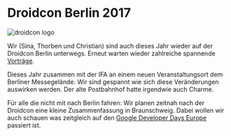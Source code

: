 # Droidcon Berlin 2017

![droidcon logo](http://droidcon.de/profiles/ncms/themes/ncms/ntc_droidcon/logo.png)

Wir (Sina, Thorben und Christian) sind auch dieses Jahr wieder auf der Droidcon Berlin unterwegs. Erneut warten wieder zahlreiche spannende [Vorträge](http://droidcon.de/en/program/schedule).

Dieses Jahr zusammen mit der IFA an einem neuen Veranstaltungsort dem Berliner Messegelände. Wir sind gespannt wie sich diese Veränderungen auswirken werden. Der alte Postbahnhof hatte irgendwie auch Charme.

Für alle die nicht mit nach Berlin fahren: Wir planen zeitnah nach der Droidcon eine kleine Zusammenfassung in Braunschweig. Dabei wollen wir auch schauen was zeitgleich auf den [Google Developer Days Europe](https://developers.google.com/events/gdd-europe/) passiert ist.
